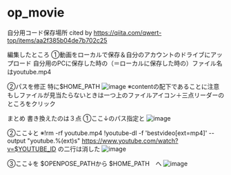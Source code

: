 # op_movie
自分用コード保存場所
cited by https://qiita.com/qwert-top/items/aa2f385b04de7b702c25



編集したところ
①動画をローカルで保存＆自分のアカウントのドライブにアップロード
自分用のPCに保存した時の（＝ローカルに保存した時の）ファイル名はyoutube.mp4

②パスを修正
特に$HOME_PATH
![image](https://github.com/user-attachments/assets/51b8d9a0-8fcd-480f-9231-49ab09feec7b)
※contentの配下であることに注意
もしファイルが見当たらないときは一つ上のファイルアイコン＋三点リーダーのところをクリック

まとめ
書き換えたのは３点
①ここ↓のパス指定と
![image](https://github.com/user-attachments/assets/87bb65d4-604b-4e22-891a-04f8652f1ed2)

②ここ↓と
※!rm -rf youtube.mp4
!youtube-dl -f 'bestvideo[ext=mp4]' --output "youtube.%(ext)s" https://www.youtube.com/watch?v=$YOUTUBE_ID
の二行は消した
![image](https://github.com/user-attachments/assets/26517145-1acd-44c7-b105-297b93af4afc)

③ここ↓を $OPENPOSE_PATHから $HOME_PATH　へ
![image](https://github.com/user-attachments/assets/b2402d6c-b60e-4953-b0e9-974580d1ac15)


